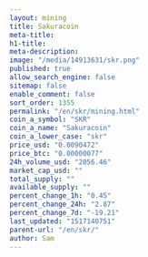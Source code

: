 ```yaml
---
layout: mining
title: Sakuracoin
meta-title: 
h1-title: 
meta-description: 
image: "/media/14913631/skr.png"
published: true
allow_search_engine: false
sitemap: false
enable_comment: false
sort_order: 1355
permalink: "/en/skr/mining.html"
coin_a_symbol: "SKR"
coin_a_name: "Sakuracoin"
coin_a_lower_case: "skr"
price_usd: "0.0090472"
price_btc: "0.00000077"
24h_volume_usd: "2056.46"
market_cap_usd: ""
total_supply: ""
available_supply: ""
percent_change_1h: "0.45"
percent_change_24h: "2.87"
percent_change_7d: "-19.21"
last_updated: "1517140751"
parent-url: "/en/skr/"
author: Sam
---
```


